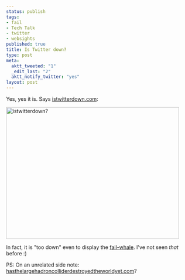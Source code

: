 ```yaml
--- 
status: publish
tags: 
- fail
- Tech Talk
- twitter
- websights
published: true
title: Is Twitter down?
type: post
meta: 
  aktt_tweeted: "1"
  _edit_last: "2"
  aktt_notify_twitter: "yes"
layout: post
---
```

Yes, yes it is. Says <a href="http://istwitterdown.com">istwitterdown.com</a>:

<img src="http://fredericiana.com/wp-content/uploads/2009/08/istwitterdown.jpg" alt="istwitterdown?" title="istwitterdown?" width="472" height="360" class="alignnone size-full wp-image-2369" />

In fact, it is "too down" even to display the <a href="http://fredericiana.com/2009/08/01/why-wikipedia-might-need-a-fail-pet-and-why-mozilla-does-not/">fail-whale</a>. I've not seen <em>that</em> before :)

PS: On an unrelated side note: <a href="http://hasthelargehadroncolliderdestroyedtheworldyet.com/">hasthelargehadroncolliderdestroyedtheworldyet.com</a>?
